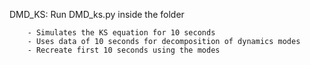 DMD_KS:   Run DMD_ks.py inside the folder

        - Simulates the KS equation for 10 seconds
        - Uses data of 10 seconds for decomposition of dynamics modes
        - Recreate first 10 seconds using the modes
        

        
        
